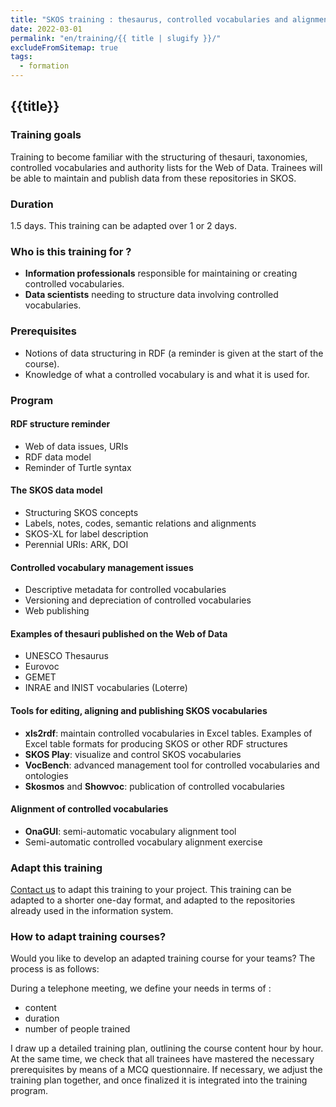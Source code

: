```yaml
---
title: "SKOS training : thesaurus, controlled vocabularies and alignments"
date: 2022-03-01
permalink: "en/training/{{ title | slugify }}/"
excludeFromSitemap: true
tags:
  - formation
---
```


## {{title}}

### Training goals

Training to become familiar with the structuring of thesauri, taxonomies, controlled vocabularies and authority lists for the Web of Data. Trainees will be able to maintain and publish data from these repositories in SKOS.


### Duration

1.5 days. This training can be adapted over 1 or 2 days.


### Who is this training for ?

- **Information professionals** responsible for maintaining or creating controlled vocabularies.
- **Data scientists** needing to structure data involving controlled vocabularies.

### Prerequisites

- Notions of data structuring in RDF (a reminder is given at the start of the course).
- Knowledge of what a controlled vocabulary is and what it is used for.


### Program


#### RDF structure reminder

- Web of data issues, URIs
- RDF data model
- Reminder of Turtle syntax

#### The SKOS data model

- Structuring SKOS concepts
- Labels, notes, codes, semantic relations and alignments
- SKOS-XL for label description
- Perennial URIs: ARK, DOI

#### Controlled vocabulary management issues

- Descriptive metadata for controlled vocabularies
- Versioning and depreciation of controlled vocabularies
- Web publishing

#### Examples of thesauri published on the Web of Data

- UNESCO Thesaurus
- Eurovoc
- GEMET
- INRAE and INIST vocabularies (Loterre)

#### Tools for editing, aligning and publishing SKOS vocabularies

- **xls2rdf**: maintain controlled vocabularies in Excel tables. Examples of Excel table formats for producing SKOS or other RDF structures
- **SKOS Play**: visualize and control SKOS vocabularies
- **VocBench**: advanced management tool for controlled vocabularies and ontologies
- **Skosmos** and **Showvoc**: publication of controlled vocabularies

#### Alignment of controlled vocabularies

- **OnaGUI**: semi-automatic vocabulary alignment tool
- Semi-automatic controlled vocabulary alignment exercise


### Adapt this training

[Contact us](https://www.sparna.fr/en/contact/) to adapt this training to your project. This training can be adapted to a shorter one-day format, and adapted to the repositories already used in the information system.

### How to adapt training courses?

Would you like to develop an adapted training course for your teams? The process is as follows:

During a telephone meeting, we define your needs in terms of :
- content
- duration
- number of people trained

I draw up a detailed training plan, outlining the course content hour by hour.
At the same time, we check that all trainees have mastered the necessary prerequisites by means of a MCQ questionnaire.
If necessary, we adjust the training plan together, and once finalized it is integrated into the training program.
